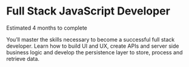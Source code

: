 # Full Stack JavaScript Developer

Estimated 4 months to complete

You’ll master the skills necessary to become a successful full stack developer. Learn how to build UI and UX, create APIs and server side business logic and develop the persistence layer to store, process and retrieve data.
